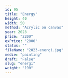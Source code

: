 ```yaml
---
id: 95
title: "Energy"
height: 40
width: 50
method: "Acrylic on canvas"
year: 2023
price: "2200"
exPrice: "2000"
status: ""
fileName: "2023-energi.jpg"
medie: "painting"
draft: "False"
slug: "energi"
weight: "190"
---
```

